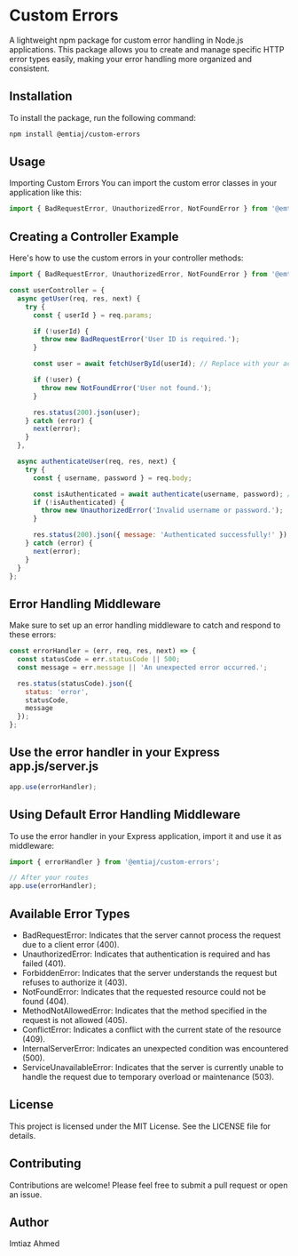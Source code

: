 # Custom Errors

A lightweight npm package for custom error handling in Node.js applications. This package allows you to create and manage specific HTTP error types easily, making your error handling more organized and consistent.

## Installation

To install the package, run the following command:

```bash
npm install @emtiaj/custom-errors
```

## Usage
Importing Custom Errors
You can import the custom error classes in your application like this:

```javascript
import { BadRequestError, UnauthorizedError, NotFoundError } from '@emtiaj/custom-errors';
```

## Creating a Controller Example
Here's how to use the custom errors in your controller methods:

```javascript
import { BadRequestError, UnauthorizedError, NotFoundError } from '@emtiaj/custom-errors';

const userController = {
  async getUser(req, res, next) {
    try {
      const { userId } = req.params;

      if (!userId) {
        throw new BadRequestError('User ID is required.');
      }

      const user = await fetchUserById(userId); // Replace with your actual data retrieval logic

      if (!user) {
        throw new NotFoundError('User not found.');
      }

      res.status(200).json(user);
    } catch (error) {
      next(error);
    }
  },

  async authenticateUser(req, res, next) {
    try {
      const { username, password } = req.body;

      const isAuthenticated = await authenticate(username, password); // Replace with your authentication logic
      if (!isAuthenticated) {
        throw new UnauthorizedError('Invalid username or password.');
      }

      res.status(200).json({ message: 'Authenticated successfully!' });
    } catch (error) {
      next(error);
    }
  }
};
```
## Error Handling Middleware
Make sure to set up an error handling middleware to catch and respond to these errors:

```javascript
const errorHandler = (err, req, res, next) => {
  const statusCode = err.statusCode || 500;
  const message = err.message || 'An unexpected error occurred.';

  res.status(statusCode).json({
    status: 'error',
    statusCode,
    message
  });
};
```

## Use the error handler in your Express app.js/server.js
```javascript
app.use(errorHandler);
```

## Using Default Error Handling Middleware

To use the error handler in your Express application, import it and use it as middleware:

```javascript
import { errorHandler } from '@emtiaj/custom-errors';

// After your routes
app.use(errorHandler);
```

## Available Error Types
* BadRequestError: Indicates that the server cannot process the request due to a client error (400).
* UnauthorizedError: Indicates that authentication is required and has failed (401).
* ForbiddenError: Indicates that the server understands the request but refuses to authorize it (403).
* NotFoundError: Indicates that the requested resource could not be found (404).
* MethodNotAllowedError: Indicates that the method specified in the request is not allowed (405).
* ConflictError: Indicates a conflict with the current state of the resource (409).
* InternalServerError: Indicates an unexpected condition was encountered (500).
* ServiceUnavailableError: Indicates that the server is currently unable to handle the request due to temporary overload or maintenance (503).

## License
This project is licensed under the MIT License. See the LICENSE file for details.

## Contributing
Contributions are welcome! Please feel free to submit a pull request or open an issue.

## Author
Imtiaz Ahmed